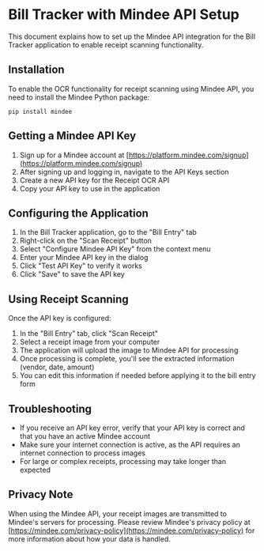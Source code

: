 # Bill Tracker with Mindee API Setup

This document explains how to set up the Mindee API integration for the Bill Tracker application to enable receipt scanning functionality.

## Installation

To enable the OCR functionality for receipt scanning using Mindee API, you need to install the Mindee Python package:

```
pip install mindee
```

## Getting a Mindee API Key

1. Sign up for a Mindee account at [https://platform.mindee.com/signup](https://platform.mindee.com/signup)
2. After signing up and logging in, navigate to the API Keys section
3. Create a new API key for the Receipt OCR API
4. Copy your API key to use in the application

## Configuring the Application

1. In the Bill Tracker application, go to the "Bill Entry" tab
2. Right-click on the "Scan Receipt" button
3. Select "Configure Mindee API Key" from the context menu
4. Enter your Mindee API key in the dialog
5. Click "Test API Key" to verify it works
6. Click "Save" to save the API key

## Using Receipt Scanning

Once the API key is configured:

1. In the "Bill Entry" tab, click "Scan Receipt"
2. Select a receipt image from your computer
3. The application will upload the image to Mindee API for processing
4. Once processing is complete, you'll see the extracted information (vendor, date, amount)
5. You can edit this information if needed before applying it to the bill entry form

## Troubleshooting

- If you receive an API key error, verify that your API key is correct and that you have an active Mindee account
- Make sure your internet connection is active, as the API requires an internet connection to process images
- For large or complex receipts, processing may take longer than expected

## Privacy Note

When using the Mindee API, your receipt images are transmitted to Mindee's servers for processing. Please review Mindee's privacy policy at [https://mindee.com/privacy-policy](https://mindee.com/privacy-policy) for more information about how your data is handled. 